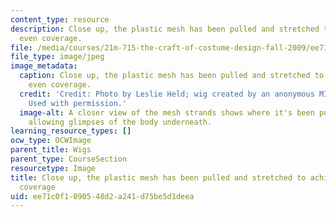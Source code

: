 ```yaml
---
content_type: resource
description: Close up, the plastic mesh has been pulled and stretched to achieve more
  even coverage.
file: /media/courses/21m-715-the-craft-of-costume-design-fall-2009/ee71c0f1090548d2a241d75be5d1deea_IMG_1069.jpg
file_type: image/jpeg
image_metadata:
  caption: Close up, the plastic mesh has been pulled and stretched to achieve more
    even coverage.
  credit: 'Credit: Photo by Leslie Held; wig created by an anonymous MIT student.
    Used with permission.'
  image-alt: A closer view of the mesh strands shows where it's been pulled wider,
    allowing glimpses of the body underneath.
learning_resource_types: []
ocw_type: OCWImage
parent_title: Wigs
parent_type: CourseSection
resourcetype: Image
title: Close up, the plastic mesh has been pulled and stretched to achieve more even
  coverage
uid: ee71c0f1-0905-48d2-a241-d75be5d1deea
---
```

